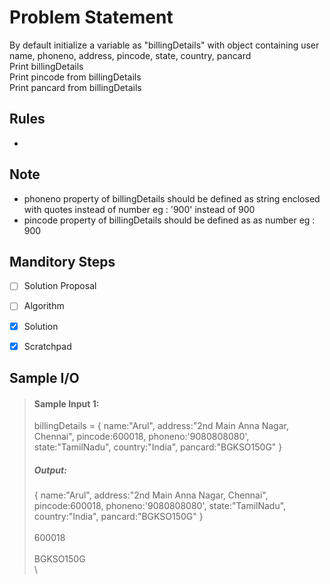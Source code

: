 # Problem Statement

By default initialize a variable as "billingDetails" with  object containing user name, phoneno, address, pincode, state, country, pancard     
Print billingDetails     
Print pincode from billingDetails     
Print pancard from billingDetails     

## Rules

-

## Note

- phoneno property of billingDetails should be defined as string enclosed with quotes instead of number eg : '900' instead of 900      
- pincode property of billingDetails should be defined as as number eg : 900      


## Manditory Steps

- [ ] Solution Proposal
- [ ] Algorithm
- [x] Solution
- [x] Scratchpad



## Sample I/O

> #### Sample Input 1:
> billingDetails = {
> name:"Arul", address:"2nd Main Anna Nagar, Chennai", pincode:600018, phoneno:'9080808080', state:"TamilNadu", country:"India", pancard:"BGKSO150G"
> }
>
> ##### Output:
> { name:"Arul", address:"2nd Main Anna Nagar, Chennai", pincode:600018, phoneno:'9080808080', state:"TamilNadu", country:"India", pancard:"BGKSO150G" }
> \
> \
> 600018
> \
> \
> BGKSO150G
> \
> \
